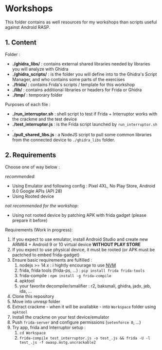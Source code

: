 # Workshops

This folder contains as well resources for my workshops than scripts useful against Android RASP.

## 1. Content

Folder :
- **./ghidra_libs/** : contains external shared libraries needed by libraries you will analyze with Ghidra
- **./ghidra_scripts/** : is the folder you will define into to the Ghidra's Script Manager, and who contains some parts of the exercises
- **./frida/** : contains Frida's scripts / template for this workshop
- **./lib/** : contains additional libraries or headers for Frida or Ghidra
- **./tmp/** : temporary folder


Purposes of each file :
- **./run_interruptor.sh** : shell script to test if Frida + Interruptor works with the crackme and the test device
- **./test_interruptor.js** : is the Frida script launched by `run_interruptor.sh` .
- **./pull_shared_libs.js** : a NodeJS script to pull some common libraries from the connected device to `./ghidra_libs` folder.


## 2. Requirements


Choose one of way below :

*recommended*:

- Using Emulator and following config : Pixel 4XL, No Play Store, Android 9.0 Google APIs (API 28) 
- Using Rooted device 

*not recommended for the workshop*:

- Using not rooted device by patching APK with frida gadget (please prepare it before)

Requirements (Work in progress):

1. If you expect to use emulator, install Android Studio and create new ARM64 + Android 9 or 10 virtual device **WITHOUT PLAY STORE**
2. If you expect to use physical device, it must be rooted (or APK must be pactched to embed frida-gadget)
3. Ensure basic requirements are fulfilled :
    1. nodejs >= 14.x : i hightly encourage to use [NVM](https://github.com/nvm-sh/nvm)
    2. frida, frida tools (frida-ps, ...) : `pip install frida frida-tools`
    3. frida-compile : `npm install -g frida-compile`
    4. apktool 
    5. your favorite decompiler/smalifier : r2, baksmali, ghidra, jadx, jeb, ida, ...
4. Clone this repository
5. Move into *unrasp* folder
6. Extract crackme - when it will be availabke - into `Workspace` folder using `apktool`
7. Install the crackme on your test device/emulator
8. Push `frida-server` and configure permissions (`setenforce 0`, ...)
9. Try app, frida and Interruptor setup :
    1. `cd Workspace`
    2. `frida-compile test_interruptor.js -o test_.js && frida -U -l test_.js -f owasp.mstg.uncrackable2`
